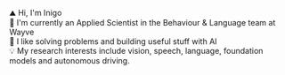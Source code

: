 ⛰️ Hi, I'm Inigo  
:wrench: I'm currently an Applied Scientist in the Behaviour & Language team at Wayve \
🤖 I like solving problems and building useful stuff with AI \
💡 My research interests include vision, speech, language, foundation models and autonomous driving.
<!--
**inigoval/inigoval** is a ✨ _special_ ✨ repository because its `README.md` (this file) appears on your GitHub profile.

Here are some ideas to get you started:

- 🔭 I’m currently working on ...
- 🌱 I’m currently learning ...
- 👯 I’m looking to collaborate on ...
- 🤔 I’m looking for help with ...
- 💬 Ask me about ...
- 📫 How to reach me: ...
- 😄 Pronouns: ...
- ⚡ Fun fact: ...
-->
